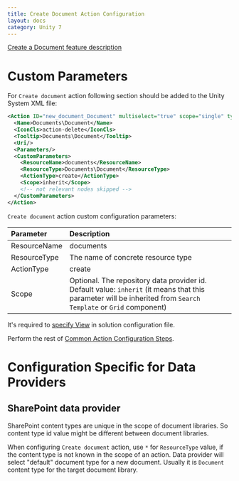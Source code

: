 ```yaml
---
title: Create Document Action Configuration
layout: docs
category: Unity 7
---
```

[Create a Document feature description](../../features/document-management/create-document.md)

# Custom Parameters

For `Create document` action following section should be added to the Unity System XML file:
 
```xml
<Action ID="new_document_Document" multiselect="true" scope="single" type="toolbar">
  <Name>Documents\Document</Name>
  <IconCls>action-delete</IconCls>
  <Tooltip>Documents\Document</Tooltip>
  <Uri/>
  <Parameters/>
  <CustomParameters>
    <ResourceName>documents</ResourceName>
    <ResourceType>Documents\Document</ResourceType>
    <ActionType>create</ActionType>
    <Scope>inherit</Scope>
    <!-- not relevant nodes skipped -->
  </CustomParameters>
</Action>
```

`Create document` action custom configuration parameters:

| Parameter   | Description |
|:------------|:------------|
|ResourceName | documents   |
|ResourceType | The name of concrete resource type |
|ActionType   | create      |
|Scope        | Optional. The repository data provider id. Default value: `inherit` (it means that this parameter will be inherited from `Search Template` or `Grid` component) |

It's required to [specify View](../tags-list/views-tag.md) in solution configuration file.

Perform the rest of [Common Action Configuration Steps](../actions.md#common-actions-configuration-steps).

# Configuration Specific for Data Providers

## SharePoint data provider

SharePoint content types are unique in the scope of document libraries. 
So content type id value might be different between document libraries. 

When configuring `Create document` action, use `*` for `ResourceType` value, if the content type is not known in the scope of an action.
Data provider will select "default" document type for a new document.
Usually it is `Document` content type for the target document library.

 
